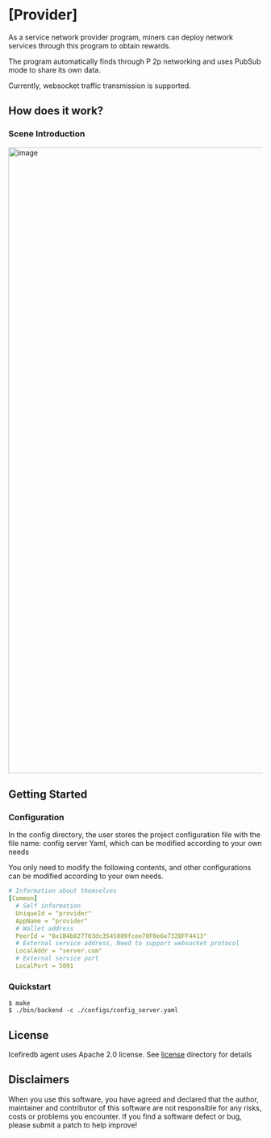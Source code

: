 # [Provider]

As a service network provider program, miners can deploy network services through this program to obtain rewards.

The program automatically finds through P 2p networking and uses PubSub mode to share its own data.

Currently, websocket traffic transmission is supported.

## How does it work?

### Scene Introduction
<img width="1242" alt="image" src="https://user-images.githubusercontent.com/52234994/177236269-03fe1736-66ae-4388-9c3b-3f06f21f3427.png">

## Getting Started

### Configuration

In the config directory, the user stores the project configuration file with the file name: config server Yaml, which can be modified according to your own needs

You only need to modify the following contents, and other configurations can be modified according to your own needs.

```yaml
# Information about themselves
[Common]
  # Self information
  UniqueId = "provider"
  AppName = "provider"
  # Wallet address
  PeerId = "0x1B4b827703dc3545089fcee70F0e6e732BFF4413"
  # External service address, Need to support websocket protocol
  LocalAddr = "server.com"
  # External service port
  LocalPort = 5091
```

### Quickstart
```shell
$ make
$ ./bin/backend -c ./configs/config_server.yaml
```

## License
Icefiredb agent uses Apache 2.0 license. See [license](.License) directory for details

## Disclaimers
When you use this software, you have agreed and declared that the author, maintainer and contributor of this software are not responsible for any risks, costs or problems you encounter. If you find a software defect or bug, please submit a patch to help improve!

